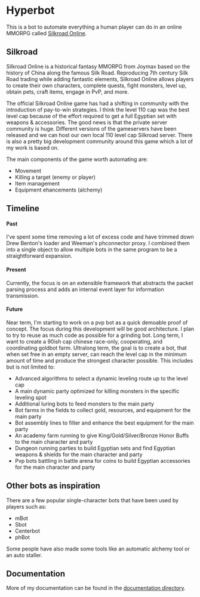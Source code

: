 # Hyperbot
This is a bot to automate everything a human player can do in an online MMORPG called [Silkroad Online](http://www.joymax.com/silkroad/).

## Silkroad
Silkroad Online is a historical fantasy MMORPG from Joymax based on the history of China along the famous Silk Road. Reproducing 7th century Silk Road trading while adding fantastic elements, Silkroad Online allows players to create their own characters, complete quests, fight monsters, level up, obtain pets, craft items, engage in PvP, and more.

The official Silkroad Online game has had a shifting in community with the introduction of pay-to-win strategies. I think the level 110 cap was the best level cap because of the effort required to get a full Egyptian set with weapons & accessories. The good news is that the private server community is huge. Different versions of the gameservers have been released and we can host our own local 110 level cap Silkroad server. There is also a pretty big development community around this game which a lot of my work is based on.

The main components of the game worth automating are:
- Movement
- Killing a target (enemy or player)
- Item management
- Equipment ehancements (alchemy)

## Timeline

#### Past
I've spent some time removing a lot of excess code and have trimmed down Drew Benton's loader and Weeman's phconnector proxy. I combined them into a single object to allow multiple bots in the same program to be a straightforward expansion.

#### Present
Currently, the focus is on an extensible framework that abstracts the packet parsing process and adds an internal event layer for information transmission.

#### Future
Near term, I'm starting to work on a pvp bot as a quick demoable proof of concept. The focus during this development will be good architecture. I plan to try to reuse as much code as possible for a grinding bot.
Long term, I want to create a 90ish cap chinese race-only, cooperating, and coordinating goldbot farm.
Ultralong term, the goal is to create a bot, that when set free in an empty server, can reach the level cap in the minimum amount of time and produce the strongest character possible. This includes but is not limited to:
- Advanced algorithms to select a dynamic leveling route up to the level cap
- A main dynamic party optimized for killing monsters in the specific leveling spot
- Additional luring bots to feed monsters to the main party
- Bot farms in the fields to collect gold, resources, and equipment for the main party
- Bot assembly lines to filter and enhance the best equipment for the main party
- An academy farm running to give King/Gold/Silver/Bronze Honor Buffs to the main character and party
- Dungeon running parties to build Egyptian sets and find Egyptian weapons & shields for the main character and party
- Pvp bots battling in battle arena for coins to build Egyptian accessories for the main character and party

## Other bots as inspiration
There are a few popular single-character bots that have been used by players such as:
- mBot
- Sbot
- Centerbot
- phBot

Some people have also made some tools like an automatic alchemy tool or an auto staller.

## Documentation
More of my documentation can be found in the [documentation directory](documents).

